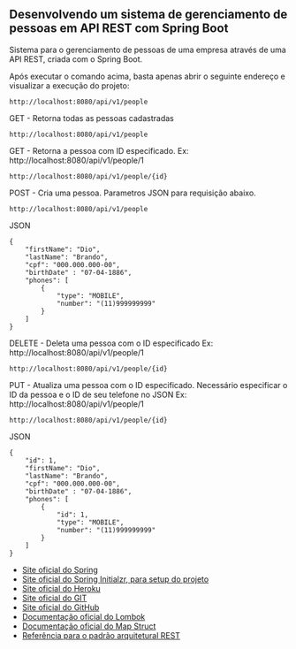 <h2>Desenvolvendo um sistema de gerenciamento de pessoas em API REST com Spring Boot</h2>

Sistema para o gerenciamento de pessoas de uma empresa através de uma API REST, criada com o Spring Boot.


Após executar o comando acima, basta apenas abrir o seguinte endereço e visualizar a execução do projeto:

```
http://localhost:8080/api/v1/people
```
GET - Retorna todas as pessoas cadastradas
```
http://localhost:8080/api/v1/people
```

GET - Retorna a pessoa com ID especificado.
Ex: http://localhost:8080/api/v1/people/1
```
http://localhost:8080/api/v1/people/{id}
```

POST - Cria uma pessoa. Parametros JSON para requisição abaixo.
```
http://localhost:8080/api/v1/people
```
JSON
```
{
    "firstName": "Dio",
    "lastName": "Brando",
    "cpf": "000.000.000-00",
    "birthDate" : "07-04-1886",
    "phones": [
        {
            "type": "MOBILE",
            "number": "(11)999999999"
        }
    ]
}
```
DELETE - Deleta uma pessoa com o ID especificado
Ex: http://localhost:8080/api/v1/people/1
```
http://localhost:8080/api/v1/people/{id}
```

PUT - Atualiza uma pessoa com o ID especificado. Necessário especificar o ID da pessoa e o ID de seu telefone no JSON
Ex: http://localhost:8080/api/v1/people/1
```
http://localhost:8080/api/v1/people/{id}
```
JSON
```
{
    "id": 1,
    "firstName": "Dio",
    "lastName": "Brando",
    "cpf": "000.000.000-00",
    "birthDate" : "07-04-1886",
    "phones": [
        {
            "id": 1,
            "type": "MOBILE",
            "number": "(11)999999999"
        }
    ]
}

```


* [Site oficial do Spring](https://spring.io/)
* [Site oficial do Spring Initialzr, para setup do projeto](https://start.spring.io/)
* [Site oficial do Heroku](https://www.heroku.com/)
* [Site oficial do GIT](https://git-scm.com/)
* [Site oficial do GitHub](http://github.com/)
* [Documentação oficial do Lombok](https://projectlombok.org/)
* [Documentação oficial do Map Struct](https://mapstruct.org/)
* [Referência para o padrão arquitetural REST](https://restfulapi.net/)




